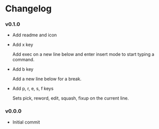 # Changelog
### v0.1.0

- Add readme and icon


- Add x key
  
  Add exec on a new line below and enter insert mode to start typing a command.


- Add b key
  
  Add a new line below for a break.


- Add p, r, e, s, f keys
  
  Sets pick, reword, edit, squash, fixup on the current line.

### v0.0.0

- Initial commit

